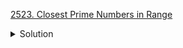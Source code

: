 [2523. Closest Prime Numbers in Range](https://leetcode.com/contest/weekly-contest-326/problems/closest-prime-numbers-in-range/)

<details><summary>Solution</summary>

![](../../../../assets/2523.png)

</details>
